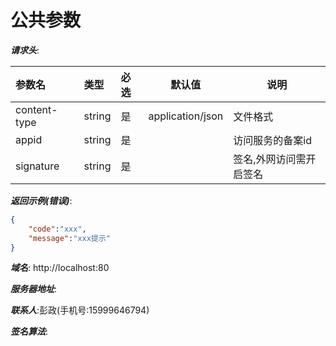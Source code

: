 # 公共参数


***请求头***:
<Set ns="doc.request.header" encoding="markdown/table" column="name,type,required,default,description">

|参数名|类型|必选|默认值|说明|
|:----    |:---|:----- |-----   |-----   |
|content-type| string|是|application/json|文件格式|
|appid|string|是||访问服务的备案id|
|signature|string|是||签名,外网访问需开启签名|
</Set>


***返回示例(错误)***:
<Obj ns="doc.example.response.error" encoding="markdown/code">
```json
{
    "code":"xxx",
    "message":"xxx提示"
}
```
</Obj>

***域名***:
<Line id="host">http://localhost:80 </Line>

***服务器地址***:
<Obj sn="server">

</Obj>

***联系人***:<Line id="name">彭政</Line>(手机号:<Line id="phone">15999646794<Line>)

***签名算法***:
<Obj>
</Obj>